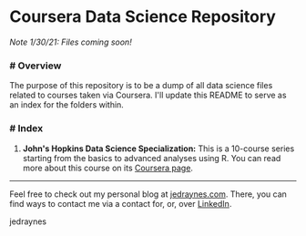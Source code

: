 # Coursera Data Science Repository

*Note 1/30/21: Files coming soon!*

### # Overview
The purpose of this repository is to be a dump of all data science files related to courses taken via Coursera. I'll update this README to serve as an index for the folders within.

### # Index
1. **John's Hopkins Data Science Specialization:** This is a 10-course series starting from the basics to advanced analyses using R. You can read more about this course on its [Coursera page](https://www.coursera.org/specializations/jhu-data-science).


---
Feel free to check out my personal blog at [jedraynes.com](https://www.jedraynes.com). There, you can find ways to contact me via a contact for, or, over [LinkedIn](https://www.linkedin.com/in/jedraynes/).

jedraynes
